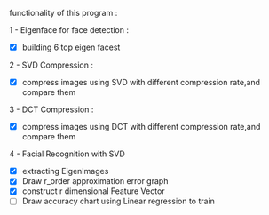 functionality of this program :

1 - Eigenface for face detection :
  - [x] building 6 top eigen facest
  
2 - SVD Compression : 
  - [x] compress images using SVD with different compression rate,and compare them    
  
3 - DCT Compression :
  - [x] compress images using DCT with different compression rate,and compare them  
  
4 - Facial Recognition with SVD
  - [x] extracting EigenImages
  - [x] Draw r_order approximation error graph
  - [x] construct r dimensional Feature Vector
  - [ ] Draw accuracy chart using Linear regression to train
